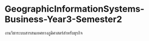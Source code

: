 # GeographicInformationSystems-Business-Year3-Semester2
งานวิชาระบบสารสนเทศทางภูมิศาสตร์สำหรับธุรกิจ
